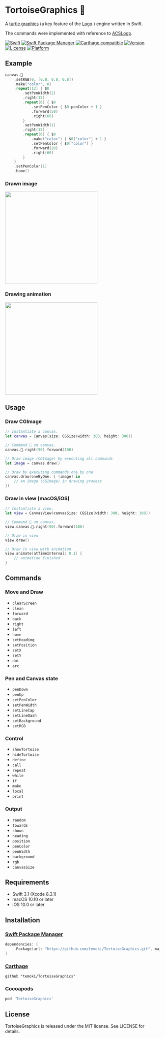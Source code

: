 # TortoiseGraphics 🐢

A  [turtle graphics](https://en.wikipedia.org/wiki/Turtle_graphics) (a key feature of the [Logo](https://en.wikipedia.org/wiki/Logo_(programming_language)) ) engine written in Swift.

The commands were implemented with reference to [ACSLogo](http://www.alancsmith.co.uk/logo).

[![Swift](https://img.shields.io/badge/Swift-3.1-blue.svg)](https://swift.org)
[![Swift Package Manager](https://img.shields.io/badge/Swift%20Package%20Manager-compatible-brightgreen.svg)](https://swift.org/package-manager)
[![Carthage compatible](https://img.shields.io/badge/Carthage-compatible-4BC51D.svg?style=flat)](https://github.com/Carthage/Carthage)
[![Version](https://img.shields.io/cocoapods/v/TortoiseGraphics.svg?style=flat)](http://cocoapods.org/pods/TortoiseGraphics)
[![License](https://img.shields.io/cocoapods/l/TortoiseGraphics.svg?style=flat)](http://cocoapods.org/pods/TortoiseGraphics)
[![Platform](https://img.shields.io/cocoapods/p/TortoiseGraphics.svg?style=flat)](http://cocoapods.org/pods/TortoiseGraphics)

## Example

```swift
canvas.🐢
    .setRGB(0, [0.8, 0.8, 0.8])
    .make("color", 0)
    .repeat(12) { $0
        .setPenWidth(2)
        .right(15)
        .repeat(6) { $0
            .setPenColor { $0.penColor + 1 }
            .forward(50)
            .right(60)
        }
        .setPenWidth(1)
        .right(15)
        .repeat(6) { $0
            .make("color") { $0["color"] + 1 }
            .setPenColor { $0["color"] }
            .forward(20)
            .right(60)
        }
    }
    .setPenColor(1)
    .home()
```

### Drawn image

<img src="https://github.com/temoki/TortoiseGraphics/blob/master/example.png" width="300" />

### Drawing animation

<img src="https://github.com/temoki/TortoiseGraphics/blob/master/example.gif" width="300" />

## Usage

### Draw CGImage

```swift
// Instantiate a canvas.
let canvas = Canvas(size: CGSize(width: 300, height: 300))

// Command 🐢 on canvas.
canvas.🐢.right(90).forward(100)

// Draw image (CGImage) by executing all commands
let image = canvas.draw()

// Draw by executing commands one by one
canvas.draw(oneByOne: { (image) in
    // an image (CGImage) in drawing process
})
```

### Draw in view (macOS/iOS)

```swift
// Instantiate a view.
let view = CanvasView(canvasSize: CGSize(width: 300, height: 300))

// Command 🐢 on canvas.
view.canvas.🐢.right(90).forward(100)

// Draw in view
view.draw()

// Draw in view with animation
view.animate(atTimeInterval: 0.1) {
    // animation finished
}

```

## Commands

### Move and Draw

* `clearScreen`
* `clean`
* `forward`
* `back`
* `right`
* `left`
* `home`
* `setHeading`
* `setPosition`
* `setX`
* `setY`
* `dot`
* `arc`

### Pen and Canvas state

* `penDown`
* `penUp`
* `setPenColor`
* `setPenWidth`
* `setLineCap`
* `setLineDash`
* `setBackground`
* `setRGB`

### Control

* `showTortoise`
* `hideTortoise`
* `define`
* `call`
* `repeat`
* `while`
* `if`
* `make`
* `local`
* `print`

### Output

* `random`
* `towards`
* `shown`
* `heading`
* `position`
* `penColor`
* `penWidth`
* `background`
* `rgb`
* `canvasSize`


## Requirements

* Swift 3.1 (Xcode 8.3.1)
* macOS 10.10 or later
* iOS 10.0 or later

## Installation

### [Swift Package Manager](https://swift.org/package-manager)

```swift
dependencies: [
    .Package(url: "https://github.com/temoki/TortoiseGraphics.git", majorVersion: 0)
]
```

### [Carthage](https://github.com/Carthage/Carthage)

```
github "temoki/TortoiseGraphics"
```

### [Cocoapods](https://github.com/cocoapods/cocoapods)

```ruby
pod 'TortoiseGraphics'
```

## License

TortoiseGraphics is released under the MIT license. See LICENSE for details.
